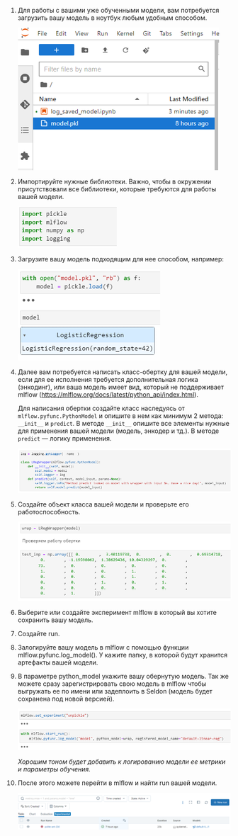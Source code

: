 1. Для работы с вашими уже обученными модели, вам потребуется загрузить вашу модель в ноутбук любым удобным способом.

    ![self 1](img/31.png)

1. Импортируйте нужные библиотеки. Важно, чтобы в окружении присутствовали все библиотеки, которые требуются для работы вашей модели.

    ![self 2](img/32.png)

1. Загрузите вашу модель подходящим для нее способом, например:

   ![self 3](img/33.png)

1. Далее вам потребуется написать класс-обертку для вашей модели, если для ее исполнения требуется дополнительная логика (энкодинг), или ваша модель имеет вид, который не поддерживает mlflow (https://mlflow.org/docs/latest/python_api/index.html). 

    Для написания обертки создайте класс наследуясь от `mlflow.pyfunc.PythonModel` и опишите в нем как минимум 2 метода: `__init__` и `predict`. В методе `__init__` опишите все элементы нужные для применения вашей модели (модель, энкодер и тд.). В методе `predict` — логику применения.

   ![self 4](img/34.png)

1. Создайте объект класса вашей модели и проверьте его работоспособность.

   ![self 5](img/35.png)

1. Выберите или создайте эксперимент mlflow в который вы хотите сохранить вашу модель.
1. Создайте run.
1. Залогируйте вашу модель в mlflow  с помощью функции mlflow.pyfunc.log_model(). У
кажите папку, в которой будут хранится артефакты вашей модели. 
1. В параметре python_model укажите вашу обернутую модель. 
Так же можете сразу зарегистрировать свою модель в  mlflow чтобы выгружать ее по имени или задеплоить в Seldon (модель будет сохранена под новой версией).

    ![self 6](img/36.png)

    *Хорошим тоном будет добавить к логированию модели ее метрики и параметры обучения.*

1. После этого можете перейти в mlflow и найти run вашей модели.

    ![self 7](img/37.png)

